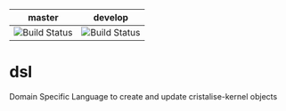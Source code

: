 | master | develop |
| ------------- | ------------- |
| ![Build Status](https://travis-ci.org/cristal-ise/kernel.svg?branch=master) | ![Build Status](https://travis-ci.org/cristal-ise/kernel.svg?branch=develop) |

# dsl 

Domain Specific Language to create and update cristalise-kernel objects
